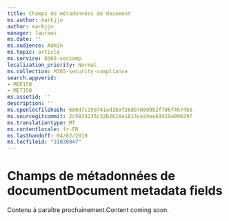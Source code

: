 ```yaml
---
title: Champs de métadonnées de document
ms.author: markjjo
author: markjjo
manager: laurawi
ms.date: ''
ms.audience: Admin
ms.topic: article
ms.service: O365-seccomp
localization_priority: Normal
ms.collection: M365-security-compliance
search.appverid:
- MOE150
- MET150
ms.assetid: ''
description: ''
ms.openlocfilehash: 600d7c350741ed1b9f26db708d9b2f796f4574b5
ms.sourcegitcommit: 2c5834235c32b2616e1813ce24eeb3419a09629f
ms.translationtype: MT
ms.contentlocale: fr-FR
ms.lasthandoff: 04/02/2019
ms.locfileid: "31030047"
---
```

# <a name="document-metadata-fields"></a><span data-ttu-id="5e51e-102">Champs de métadonnées de document</span><span class="sxs-lookup"><span data-stu-id="5e51e-102">Document metadata fields</span></span>

<span data-ttu-id="5e51e-103">Contenu à paraître prochainement.</span><span class="sxs-lookup"><span data-stu-id="5e51e-103">Content coming soon.</span></span>